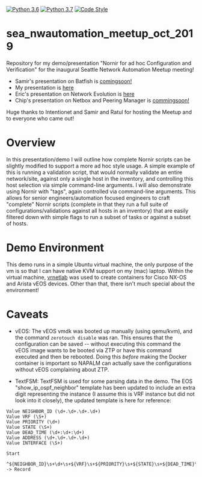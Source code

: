 [![Python 3.6](https://img.shields.io/badge/python-3.6-blue.svg)](https://www.python.org/downloads/release/python-360/)
[![Python 3.7](https://img.shields.io/badge/python-3.7-blue.svg)](https://www.python.org/downloads/release/python-370/)
[![Code Style](https://img.shields.io/badge/code%20style-black-000000.svg)](https://github.com/ambv/black)

sea_nwautomation_meetup_oct_2019
=======

Repository for my demo/presentation "Nornir for ad hoc Configuration and Verification" for the inaugural Seattle Network Automation Meetup meeting!

- Samir's presentation on Batfish is [comingsoon!]()
- My presentation is [here](/presentation/Nornir_for_Adhoc_Tasks_Carl_Montanari.pdf)
- Eric's presentation on Network Evolution is [here](/presentation/Network_Automation_Evolution_Eric_Chou.pdf)
- Chip's presentation on Netbox and Peering Manager is [commingsoon!]()

Huge thanks to Intentionet and Samir and Ratul for hosting the Meetup and to everyone who came out!

# Overview

In this presentation/demo I will outline how complete Nornir scripts can be slightly modified to support a more ad hoc style usage. A simple example of this is running a validation script, that would normally validate an entire network/site, against only a single host in the inventory, and controlling this host selection via simple command-line arguments. I will also demonstrate using Nornir with "tags", again controlled via command-line arguments. This allows for senior engineers/automation focused engineers to craft "complete" Nornir scripts (complete in that they run a full suite of configurations/validations against all hosts in an inventory) that are easily filtered down with simple flags to run a subset of tasks or against a subset of hosts.

# Demo Environment

This demo runs in a simple Ubuntu virtual machine, the only purpose of the vm is so that I can have native KVM support on my (mac) laptop. Within the virtual machine, [vrnetlab](https://github.com/plajjan/vrnetlab) was used to create containers for Cisco NX-OS and Arista vEOS devices. Other than that, there isn't much special about the environment!

# Caveats

- vEOS: The vEOS vmdk was booted up manually (using qemu/kvm), and the command `zerotouch disable` was ran. This ensures that the configuration can be saved -- without executing this command the vEOS image wants to be booted via ZTP or have this command executed and then be rebooted. Doing this *before* making the Docker container is important so NAPALM can actually save the configurations without vEOS complaining about ZTP.

- TextFSM: TextFSM is used for some parsing data in the demo. The EOS "show_ip_ospf_neighbor" template has been updated to include an extra digit representing the instance (I assume this is VRF instance but did not look into it closely), the updated template is here for reference:

```
Value NEIGHBOR_ID (\d+.\d+.\d+.\d+)
Value VRF (\S+)
Value PRIORITY (\d+)
Value STATE (\S+)
Value DEAD_TIME (\d+:\d+:\d+)
Value ADDRESS (\d+.\d+.\d+.\d+)
Value INTERFACE (\S+)

Start
  ^${NEIGHBOR_ID}\s+\d+\s+${VRF}\s+${PRIORITY}\s+${STATE}\s+${DEAD_TIME}\s+${ADDRESS}\s+${INTERFACE} -> Record

 ```
